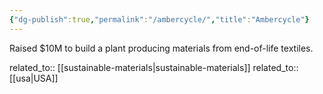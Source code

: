 ```yaml
---
{"dg-publish":true,"permalink":"/ambercycle/","title":"Ambercycle"}
---
```



Raised $10M to build a plant producing materials from end-of-life textiles.

related_to:: [[sustainable-materials\|sustainable-materials]]
related_to:: [[usa\|USA]]

